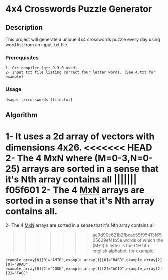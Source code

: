 # 4x4 Crosswords Puzzle Generator

## Description
This project will generate a unique 4x4 crosswords puzzle every day using word list from an input .txt file.

### Prerequisites
```
1- C++ compiler (g++ 9.3.0 used).
2- Input txt file listing correct four letter words. (See 4.txt for example)
```
### Usage
```
Usage: ./crosswords [file.txt]
```

## Algorithm
1- It uses a 2d array of vectors with dimensions 4x26.
<<<<<<< HEAD
2- The 4 MxN where (M=0-3,N=0-25) arrays are sorted in a sense that it's Nth array contains all
||||||| f05f601
2- The 4 [MxN](M=0-3,N=0-25) arrays are sorted in a sense that it's Nth array contains all.
=======
2- The 4 [MxN](M=0-3,N=0-25) arrays are sorted in a sense that it's Nth array contains all
>>>>>>> ae9d90c621b2fbcac59f95413f6505629ef4fb5e
words of which the (M+1)th letter is the (N+1)th english alphabet.
for example:
```
example_array[0][0]="AMIR",example_array[1][0]="BARD",example_array[2][0]="BRAD".
example_array[0][2]="COOK",example_array[1][2]="ACID",example_array[2][2]="FACE" 
```